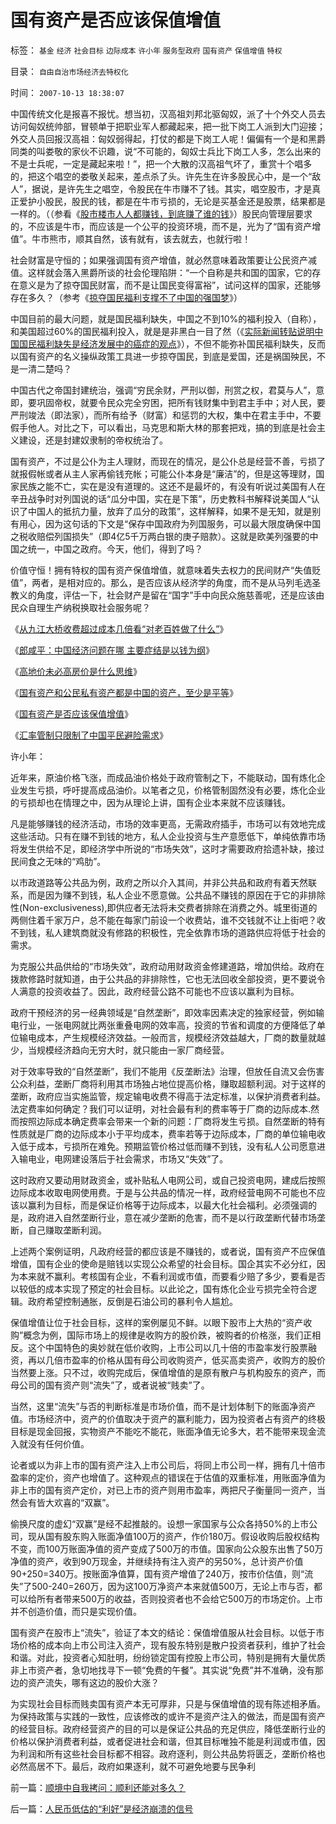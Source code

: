 # 国有资产是否应该保值增值

标签： `基金` `经济` `社会目标` `边际成本` `许小年` `服务型政府` `国有资产` `保值增值` `特权` 

目录： `自由自治市场经济去特权化`

时间： `2007-10-13 18:38:07`

中国传统文化是报喜不报忧。想当初，汉高祖刘邦北驱匈奴，派了十个外交人员去访问匈奴统帅部，冒顿单于把职业军人都藏起来，把一批下岗工人派到大门迎接；外交人员回报汉高祖：匈奴弱得起，打仗的都是下岗工人呢！偏偏有一个是和黑爵同类的叫娄敬的家伙不识趣，说“不可能的，匈奴士兵比下岗工人多，怎么出来的不是士兵呢，一定是藏起来啦！”，把一个大散的汉高祖气坏了，重赏十个唱多的，把这个唱空的娄敬关起来，差点杀了头。许先生在许多股民心中，是一个“敌人”，据说，是许先生之唱空，令股民在牛市赚不了钱。其实，唱空股市，才是真正爱护小股民，股民的钱，都是在牛市亏损的，无论是买基金还是股票，结果都是一样的。（（参看《[股市楼市人人都赚钱，到底赚了谁的钱](../../../2007/9/21/股市楼市人人都赚钱，到底赚了谁的钱.md)》）股民向管理层要求的，不应该是牛市，而应该是一个公平的投资环境，而不是，光为了“国有资产增值”。牛市熊市，顺其自然，该有就有，该去就去，也就行啦！

社会财富是守恒的；如果强调国有资产增值，就必然意味着政策要让公民资产减值。这样就会落入黑爵所谈的社会伦理陷阱：“一个自称是共和国的国家，它的存在意义是为了掠夺国民财富，而不是让国民变得富裕”，试问这样的国家，还能够存在多久？（参考《[掠夺国民福利支撑不了中国的强国梦](../../../2007/10/5/掠夺国民福利支撑不了中国的强国梦.md)》）

中国目前的最大问题，就是国民福利缺失，中国之不到10%的福利投入（自称），和美国超过60%的国民福利投入，就是是非黑白一目了然（《[实际新闻转贴说明中国国民福利缺失是经济发展中的癌症的观点](../../../2007/10/6/中国国民福利缺失是经济发展中的癌症.md)》），不但不能弥补国民福利缺失，反而以国有资产的名义操纵政策工具进一步掠夺国民，到底是爱国，还是祸国殃民，不是一清二楚吗？

中国古代之帝国封建统治，强调“穷民余财，严刑以御，刑赏之权，君莫与人”，意即，要巩固帝权，就要令民众完全穷困，把所有钱财集中到君主手中；对人民，要严刑竣法（即法家），而所有给予（财富）和惩罚的大权，集中在君主手中，不要假手他人。对比之下，可以看出，马克思和斯大林的那套把戏，搞的到底是社会主义建设，还是封建奴隶制的帝权统治了。

国有资产，不过是公仆为主人理财，而现在的情况，是公仆总是经营不善，亏损了就报假帐或者从主人家再偷钱充帐；可能公仆本身是“廉洁”的，但是这等理财，国家民族之能不亡，实在是没有道理的。这还不是最坏的，有没有听说过美国有人在辛丑战争时对列国说的话“瓜分中国，实在是下策”，历史教科书解释说美国人“认识了中国人的抵抗力量，放弃了瓜分的政策”，这样解释，如果不是无知，就是别有用心，因为这句话的下文是“保存中国政府为列国服务，可以最大限度确保中国之税收赔偿列国损失”（即4亿5千万两白银的庚子赔款）。这就是欧美列强要的中国之统一，中国之政府。今天，他们，得到了吗？

价值守恒！拥有特权的国有资产保值增值，就意味着失去权力的民间财产“失值贬值”，两者，是相对应的。那么，是否应该从经济学的角度，而不是从马列毛选圣教义的角度，评估一下，社会财产是留在“国字”手中向民众施慈善呢，还是应该由民众自理生产纳税换取社会服务呢？

《[从九江大桥收费超过成本几倍看“对老百姓做了什么”](../../../2007/9/7/地方财政危机中侵吞了多少纳税人资产？.md)》

《[郎咸平：中国经济问题在哪 主要症结是以钱为纲](../../../2007/8/26/郎咸平：中国经济问题在那里？以财政吃饭为纲.md)》

《[高地价未必高房价是什么思维](../../../2007/9/13/东方愚：高地价未必高房价是什么思维.md)》

《[国有资产和公民私有资产都是中国的资产，至少是平等](../../../2007/9/8/国有资产和私有财产，政府托管的公共财产.md)》

《[国有资产是否应该保值增值](../../../2007/10/13/国有资产是否应该保值增值.md)》

《[汇率管制只限制了中国平民避险需求](../../../2007/10/18/特权资本为了300-的利润可以杀人放火.md)》

许小年：

近年来，原油价格飞涨，而成品油价格处于政府管制之下，不能联动，国有炼化企业发生亏损，呼吁提高成品油价。以笔者之见，价格管制固然没有必要，炼化企业的亏损却也在情理之中，因为从理论上讲，国有企业本来就不应该赚钱。

凡是能够赚钱的经济活动，市场的效率更高，无需政府插手，市场可以有效地完成这些活动。只有在赚不到钱的地方，私人企业投资与生产意愿低下，单纯依靠市场将发生供给不足，即经济学中所说的“市场失效”，这时才需要政府拾遗补缺，接过民间食之无味的“鸡肋”。

以市政道路等公共品为例，政府之所以介入其间，并非公共品和政府有着天然联系，而是因为赚不到钱，私人企业不愿意做。公共品不赚钱的原因在于它的非排除性(Non-exclusiveness),即供应者无法将未交费者排除在消费之外。城里街道的两侧住着千家万户，总不能在每家门前设一个收费站，谁不交钱就不让上街吧？收不到钱，私人建筑商就没有修路的积极性，完全依靠市场的道路供应将低于社会的需求。

为克服公共品供给的“市场失效”，政府动用财政资金修建道路，增加供给。政府在拨款修路时就知道，由于公共品的非排除性，它也无法回收全部投资，更不要说令人满意的投资收益了。因此，政府经营公路不可能也不应该以赢利为目标。

政府干预经济的另一经典领域是“自然垄断”，即效率因素决定的独家经营，例如输电行业，一张电网就比两张重叠电网的效率高，投资的节省和调度的方便降低了单位输电成本，产生规模经济效益。一般而言，规模经济效益越大，厂商的数量就越少，当规模经济趋向无穷大时，就只能由一家厂商经营。

对于效率导致的“自然垄断”，我们不能用《反垄断法》治理，但放任自流又会伤害公众利益，垄断厂商将利用其市场独占地位提高价格，赚取超额利润。对于这样的垄断，政府应当实施监管，规定输电收费不得高于法定标准，以保护消费者利益。法定费率如何确定？我们可以证明，对社会最有利的费率等于厂商的边际成本.然而按照边际成本确定费率会带来一个新的问题：厂商将发生亏损。自然垄断的特有性质就是厂商的边际成本小于平均成本，费率若等于边际成本，厂商的单位输电收入低于成本，亏损所在难免。预期监管价格过低而赚不到钱，没有私人公司愿意进入输电业，电网建设落后于社会需求，市场又“失效”了。

这时政府又要动用财政资金，或补贴私人电网公司，或自己投资电网，建成后按照边际成本收取电网使用费。于是与公共品的情况一样，政府经营电网不可能也不应该以赢利为目标，而是保证价格等于边际成本，以最大化社会福利。必须强调的是，政府进入自然垄断行业，意在减少垄断的危害，而不是以行政垄断代替市场垄断，自己赚取垄断利润。

上述两个案例证明，凡政府经营的都应该是不赚钱的，或者说，国有资产不应保值增值，国有企业的使命是赔钱以实现公众希望的社会目标。国企其实不必分红，因为本来就不赢利。考核国有企业，不看利润或市值，而要看少赔了多少，要看是否以较低的成本实现了预定的社会目标。以此论之，国有炼化企业亏损完全符合逻辑。政府希望控制通胀，反倒是石油公司的暴利令人尴尬。

保值增值让位于社会目标，这样的案例屡见不鲜。以眼下股市上大热的“资产收购”概念为例，国际市场上的规律是收购方的股价跌，被购者的价格涨，我们正相反。这个中国特色的奥妙就在低价收购，上市公司以几十倍的市盈率发行股票融资，再以几倍市盈率的价格从国有母公司收购资产，低买高卖资产，收购方的股价当然要上涨。只不过，收购完成后，保值增值的是原有散户与机构股东的资产，而母公司的国有资产则“流失”了，或者说被“贱卖”了。

当然，这里“流失”与否的判断标准是市场价值，而不是计划体制下的账面净资产值。市场经济中，资产的价值取决于资产的赢利能力，因为投资者占有资产的终极目标是现金回报，实物资产不能吃不能花，账面净值无论多大，若不能带来现金流入就没有任何价值。

论者或以为非上市的国有资产注入上市公司后，将同上市公司一样，拥有几十倍市盈率的定价，资产也增值了。这种观点的错误在于估值的双重标准，用账面净值为非上市的国有资产定价，对已上市的资产则用市盈率，两把尺子衡量同一资产，当然会有皆大欢喜的“双赢”。

偷换尺度的虚幻“双赢”是经不起推敲的。设想一家国家与公众各持50%的上市公司，现从国有股东购入账面净值100万的资产，作价180万。假设收购后股权结构不变，而100万账面净值的资产变成了500万的市值。国家向公众股东出售了50万净值的资产，收到90万现金，并继续持有注入资产的另50%，总计资产价值90+250=340万。按账面净值算，国有资产增值了240万，按市价估值，则“流失”了500-240=260万，因为这100万净资产本来就值500万，无论上市与否，都可以给所有者带来500万的收益，否则投资者也不会给它500万的市场定价。上市并不创造价值，而只是实现价值。

国有资产在股市上“流失”，验证了本文的结论：保值增值服从社会目标。以低于市场价格的成本向上市公司注入资产，现有股东特别是散户投资者获利，维护了社会和谐。对此，投资者心知肚明，纷纷锁定国有控股上市公司，特别是拥有大量优质非上市资产者，急切地找寻下一顿“免费的午餐”。其实说“免费”并不准确，没有那边的资产流失，哪有这边的股价大涨？

为实现社会目标而贱卖国有资产本无可厚非，只是与保值增值的现有陈述相矛盾。为保持政策与实践的一致性，应该修改的或许不是资产注入的做法，而是国有资产的经营目标。政府经营资产的目的可以是保证公共品的充足供应，降低垄断行业的价格以保护消费者利益，或者促进社会和谐，但其目标唯独不能是利润或市值，因为利润和所有这些社会目标都不相容。政府逐利，则公共品势将匮乏，垄断价格也必然高居不下。最后，政府如果逐利，就不可避免地要与民争利



前一篇：[顺境中自我拷问：顺利还能对多久？](../../../2007/10/13/顺境中自我拷问：顺利还能对多久？.md)

后一篇：[人民币低估的“利好”是经济崩溃的信号](../../../2007/10/14/人民币低估的“利好”是经济崩溃的信号.md)